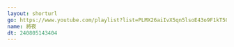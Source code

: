 ```yaml
---
layout: shorturl
go: https://www.youtube.com/playlist?list=PLMX26aiIvX5qn5lsoE43o9F1kT50N6guF
name: 將夜
dt: 240805143404
---
```

